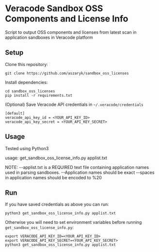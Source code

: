 # Veracode Sandbox OSS Components and License Info

Script to output OSS components and licenses from latest scan in application sandboxes in Veracode platform

## Setup

Clone this repository:

    git clone https://github.com/aszaryk/sandbox_oss_licenses

Install dependencies:

    cd sandbox_oss_licenses
    pip install -r requirements.txt

(Optional) Save Veracode API credentials in `~/.veracode/credentials`

    [default]
    veracode_api_key_id = <YOUR_API_KEY_ID>
    veracode_api_key_secret = <YOUR_API_KEY_SECRET>

## Usage

Tested using Python3 

usage: get_sandbox_oss_license_info.py applist.txt

NOTE:
--applist.txt is a REQUIRED text file containing application names used in parsing sandboxes. 
--Application names should be exact
--spaces in application names should be encoded to %20

## Run

If you have saved credentials as above you can run:

    python3 get_sandbox_oss_license_info.py applist.txt
    
Otherwise you will need to set environment variables before running `get_sandbox_oss_license_info.py`:

    export VERACODE_API_KEY_ID=<YOUR_API_KEY_ID>
    export VERACODE_API_KEY_SECRET=<YOUR_API_KEY_SECRET>
    python3 get_sandbox_oss_license_info.py applist.txt
